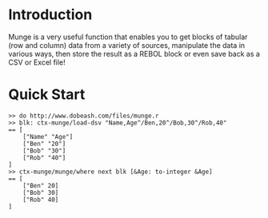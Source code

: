 # Introduction

Munge is a very useful function that enables you to get blocks of tabular (row and column) data from a variety of sources, manipulate the data in various ways, then store the result as a REBOL block or even save back as a CSV or Excel file!

# Quick Start

```plain
>> do http://www.dobeash.com/files/munge.r
>> blk: ctx-munge/load-dsv "Name,Age^/Ben,20^/Bob,30^/Rob,40"
== [
	["Name" "Age"]
	["Ben" "20"]
	["Bob" "30"]
	["Rob" "40"]
]
>> ctx-munge/munge/where next blk [&Age: to-integer &Age]
== [
	["Ben" 20]
	["Bob" 30]
	["Rob" 40]
]
```
